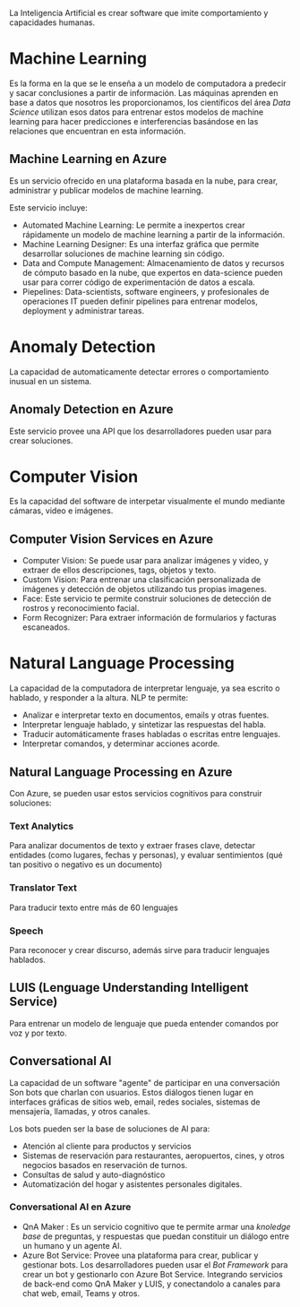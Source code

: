 
La Inteligencia Artificial es crear software que imite comportamiento y capacidades humanas.

# Machine Learning
Es la forma en la que se le enseña a un modelo de computadora a predecir y sacar conclusiones a partir de información.
Las máquinas aprenden en base a datos que nosotros les proporcionamos, los científicos del área *Data Science* utilizan esos datos para entrenar estos modelos de machine learning para hacer predicciones e interferencias basándose en las relaciones que encuentran en esta información.

## Machine Learning en Azure
Es un servicio ofrecido en una plataforma basada en la nube, para crear, administrar y publicar modelos de machine learning.

Este servicio incluye:
* Automated Machine Learning: Le permite a inexpertos crear rápidamente un modelo de machine learning a partir de la información.
* Machine Learning Designer: Es una interfaz gráfica que permite desarrollar soluciones de machine learning sin código.
* Data and Compute Management: Almacenamiento de datos y recursos de cómputo basado en la nube, que expertos en data-science pueden usar para correr código de experimentación de datos a escala.
* Piepelines: Data-scientists, software engineers, y profesionales de operaciones IT pueden definir pipelines para entrenar modelos, deployment y administrar tareas.


# Anomaly Detection
La capacidad de automaticamente detectar errores o comportamiento inusual en un sistema.

## Anomaly Detection en Azure
Este servicio provee una API que los desarrolladores pueden usar para crear soluciones.

# Computer Vision
Es la capacidad del software de interpetar visualmente el mundo mediante cámaras, video e imágenes.
## Computer Vision Services en Azure
* Computer Vision: Se puede usar para analizar imágenes y video, y extraer de ellos descripciones, tags, objetos y texto.
* Custom Vision: Para entrenar una clasificación personalizada de imágenes y detección de objetos utilizando tus propias imagenes.
* Face: Este servicio te permite construir soluciones de detección de rostros y reconocimiento facial.
* Form Recognizer: Para extraer información de formularios y facturas escaneados.

# Natural Language Processing
La capacidad de la computadora de interpretar lenguaje, ya sea escrito o hablado, y responder a la altura.
NLP te permite:
* Analizar e interpretar texto en documentos, emails y otras fuentes.
* Interpretar lenguaje hablado, y sintetizar las respuestas del habla.
* Traducir automáticamente frases habladas o escritas entre lenguajes.
* Interpretar comandos, y determinar acciones acorde.

## Natural Language Processing en Azure
Con Azure, se pueden usar estos servicios cognitivos para construir soluciones:

  ### Text Analytics
  Para analizar documentos de texto y extraer frases clave, detectar entidades (como lugares, fechas y personas), y evaluar sentimientos (qué tan positivo o negativo es un documento)
  ### Translator Text
  Para traducir texto entre más de 60 lenguajes
  ### Speech
  Para reconocer y crear discurso, además sirve para traducir lenguajes hablados.
  ## LUIS (Lenguage Understanding Intelligent Service)
  Para entrenar un modelo de lenguaje que pueda entender comandos por voz y por texto.
  

## Conversational AI
La capacidad de un software "agente" de participar en una conversación 
Son bots que charlan con usuarios. Estos diálogos tienen lugar en interfaces gráficas de sitios web, email, redes sociales, sistemas de mensajería, llamadas, y otros canales.

Los bots pueden ser la base de soluciones de AI para:
* Atención al cliente para productos y servicios
* Sistemas de reservación para restaurantes, aeropuertos, cines, y otros negocios basados en reservación de turnos.
* Consultas de salud y auto-diagnóstico
* Automatización del hogar y asistentes personales digitales.

### Conversational AI en Azure
* QnA Maker : Es un servicio cognitivo que te permite armar una *knoledge base* de preguntas, y respuestas que puedan constituir un diálogo entre un humano y un agente AI.
* Azure Bot Service: Provee una plataforma para crear, publicar y gestionar bots. Los desarrolladores pueden usar el *Bot Framework* para crear un bot y gestionarlo con Azure Bot Service.
Integrando servicios de back-end como QnA Maker y LUIS, y conectandolo a canales para chat web, email, Teams y otros.




